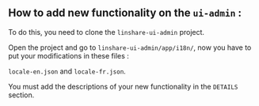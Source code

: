 ## How to add new functionality on the `ui-admin` :

To do this, you need to clone the `linshare-ui-admin` project.

Open the project and go to `linshare-ui-admin/app/i18n/`, now you have to put your modifications in these files :

`locale-en.json` and `locale-fr.json`.

You must add the descriptions of your new functionality in the `DETAILS` section.
